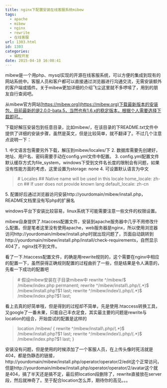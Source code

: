 ```yaml
---
title: nginx下配置安装在线客服系统mibew
tags:
  - apache
  - mibew
  - nginx
  - rewrite
  - 在线客服
url: 1303.html
id: 1303
categories:
  - 编程开发
date: 2015-04-10 16:08:41
---
```


mibew是一个用php、mysql实现的开源在线客服系统，可以方便的集成到现有的网站系统中。客服人员和客户都可以直接通过浏览器进行沟通交流，无需安装额外的客户端或插件。关于mibew更加详细的介绍飞尘这里就不多啰嗦了，用到的朋友自行查阅吧。  

从mibew官方网站[https://mibew.org](https://mibew.org)下载最新版本的安装包，目前最新的是2.0.0-bata.5，当然也有1.6.x的稳定版本，根据个人需要选择下载即可。  

下载好解压安装包到任意目录，比如mibew/，在该目录的下README.txt文件中提供了详细的安装步骤，虽然是英文，但是比较简单，就不翻译了。不过几个注意点说明一下：  

1\. 中文语言包需要另外下载，解压到mibew/locales/下 2. 数据库需要先创建好，地址、用户名、密码需要手动在config.yml文件中配置。 3. config.yml配置文件默认缓存方式为file_system，windows下受到文件名长度的限制会有问题，如果没有性能方面的考虑，这里设置为storage: none 4. 可设置默认语言为中文

> \# Locales ## Native name will be used in this locale home\_locale: zh-cn ## If user does not provide known lang default\_locale: zh-cn

5\. 配置好后通过浏览器访问安装http://yourdomain/mibew/install.php，README文档里没有写php的扩展名  

windows平台下安装比较容易，linux系统下可能需要注意一些文件的权限设置。  

mibew自身提供了.htaccess配置文件，安装到apache服务器中几乎不用修改什么配置。但是笔者这里没有使用apache，web服务器是nginx，所以使用浏览器访问http://yourdomain/mibew/install.php时就出现问题了，页面自动跳转到http://yourdomain/mibew/install.php/install/check-requirements，自然显示404了，nginx找不到文件。  

看了一下.htaccess配置文件，的确是用rewrite规则的，这个需要在nginx中相应的配置一下，虽然获得正确规则配置的过程曲折了一些，但是结果是令人满意的，先看一下成功的配置吧  

> \# 假设mibew安装在子目录mibew中 rewrite ^/mibew/$ /mibew/index.php permanent; rewrite ^/mibew/install\\.php/(.*)$ /mibew/install.php?$1 last; rewrite ^/mibew/index\\.php/(.*)$ /mibew/index.php?$1 last;

看上去真的好简单哦，但是得到的过程却不简单，先是使用.htaccess转换工具，又google了一番未果，只能自己丰衣足食，其实最主要的问题是rewrite与location的组合，开始尝试的配置是这样的  

> location /mibew/ { rewrite ^/mibew/install\\.php/(.*)$ /mibew/install.php?$1 last; rewrite ^/mibew/index\\.php/(.*)$ /mibew/index.php?$1 last; }

安装没有问题，但是使用的时候添加了一个客服人员，在上传头像时死活就是404，都是伪静态的链接， http://yourdomain/mibew/install.php/operator/operator/2/edit这个正常访问，但是http://yourdomain/mibew/install.php/operator/operator/2/avatar这个就是404，搞了半天还是搞不定，最后把location段删除了，rewrite直接放在server段，然后就神奇了。至于配合location怎么弄，期待你的高见。。。